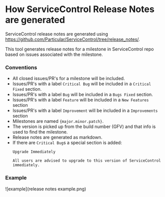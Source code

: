 

# How ServiceControl Release Notes are generated

ServiceControl release notes are generated using https://github.com/Particular/ServiceControl/tree/release_notes/.

This tool generates release notes for a milestone in ServiceControl repo based on issues associated with the milestone.

### Conventions

* All closed issues/PR's for a milestone will be included.
* Issues/PR's with a label `Critical Bug` will be included in a `Critical Fixed` section.
* Issues/PR's with a label `Bug` will be included in a `Bugs Fixed` section.
* Issues/PR's with a label `Feature` will be included in a `New Features` section
* Issues/PR's with a label `Improvement` will be included in a `Improvements` section
* Milestones are named `{major.minor.patch}`.
* The version is picked up from the build number (GFV) and that info is used to find the milestone.
* Release notes are generated as markdown.
* If there are `Critical Bug`s a special section is added:
  ```
  Upgrade Immediately

  All users are advised to upgrade to this version of ServiceControl immediately.
  ```

### Example

![example](release notes example.png)

